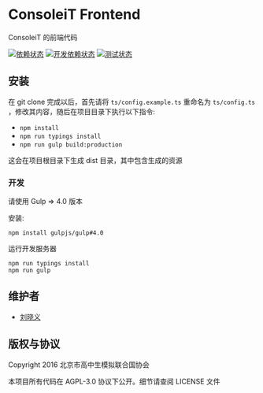 # ConsoleiT Frontend
ConsoleiT 的前端代码

[![依赖状态](https://david-dm.org/CircuitCoder/ConsoleiT-Frontend.svg)](https://david-dm.org/CircuitCoder/ConsoleiT-Frontend)
[![开发依赖状态](https://david-dm.org/CircuitCoder/ConsoleiT-Frontend/dev-status.svg)](https://david-dm.org/CircuitCoder/ConsoleiT-Frontend#info=devDependencies)
[![测试状态](https://travis-ci.org/CircuitCoder/ConsoleiT-Frontend.svg?branch=master)](https://travis-ci.org/CircuitCoder/ConsoleiT-Frontend)

## 安装
在 git clone 完成以后，首先请将 `ts/config.example.ts` 重命名为 `ts/config.ts` ，修改其内容，随后在项目目录下执行以下指令:
* `npm install`
* `npm run typings install`
* `npm run gulp build:production`

这会在项目根目录下生成 dist 目录，其中包含生成的资源

### 开发
请使用 Gulp => 4.0 版本

安装:
```
npm install gulpjs/gulp#4.0
```

运行开发服务器
```
npm run typings install
npm run gulp
```

## 维护者
- [刘晓义](mailto:circuitcoder0@gmail.com)

## 版权与协议
Copyright 2016 北京市高中生模拟联合国协会

本项目所有代码在 AGPL-3.0 协议下公开。细节请查阅 LICENSE 文件
